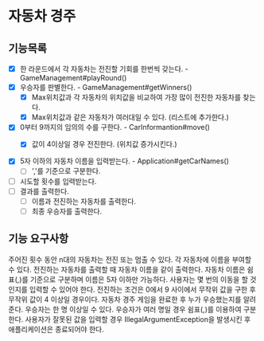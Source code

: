 
# 자동차 경주

## 기능목록

- [x] 한 라운드에서 각 자동차는 전진할 기회를 한번씩 갖는다. - GameManagement#playRound()
- [x] 우승자를 판별한다. - GameManagement#getWinners()
    - [x] Max위치값과 각 자동차의 위치값을 비교하여 가장 많이 전진한 자동차를 찾는다.
    - [x] Max위치값과 같은 자동차가 여러대일 수 있다. (리스트에 추가한다.)
- [x] 0부터 9까지의 임의의 수를 구한다. - CarInformantion#move()
    - [x] 값이 4이상일 경우 전진한다. (위치값 증가시킨다.)


- [x] 5자 이하의 자동차 이름을 입력받는다. - Application#getCarNames()
    - [ ] ','를 기준으로 구분한다.
- [ ] 시도할 횟수를 입력받는다.
- [ ] 결과를 출력한다.
    - [ ] 이름과 전진하는 자동차를 출력한다.
    - [ ] 최종 우승자를 출력한다.

## 기능 요구사항
주어진 횟수 동안 n대의 자동차는 전진 또는 멈출 수 있다.
각 자동차에 이름을 부여할 수 있다. 전진하는 자동차를 출력할 때 자동차 이름을 같이 출력한다.
자동차 이름은 쉼표(,)를 기준으로 구분하며 이름은 5자 이하만 가능하다.
사용자는 몇 번의 이동을 할 것인지를 입력할 수 있어야 한다.
전진하는 조건은 0에서 9 사이에서 무작위 값을 구한 후 무작위 값이 4 이상일 경우이다.
자동차 경주 게임을 완료한 후 누가 우승했는지를 알려준다. 우승자는 한 명 이상일 수 있다.
우승자가 여러 명일 경우 쉼표(,)를 이용하여 구분한다.
사용자가 잘못된 값을 입력할 경우 IllegalArgumentException을 발생시킨 후 애플리케이션은 종료되어야 한다.